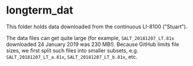 # longterm_dat

This folder holds data downloaded from the continuous LI-8100 ("Stuart").

The data files can get quite large (for example, `SALT_20181207_LT.81x` downloaded 24 January 2019 was 230 MB!). Because GitHub limits file sizes, we first split such files into smaller subsets, e.g. `SALT_20181207_LT_a.81x`, `SALT_20181207_LT_b.81x`, etc.
